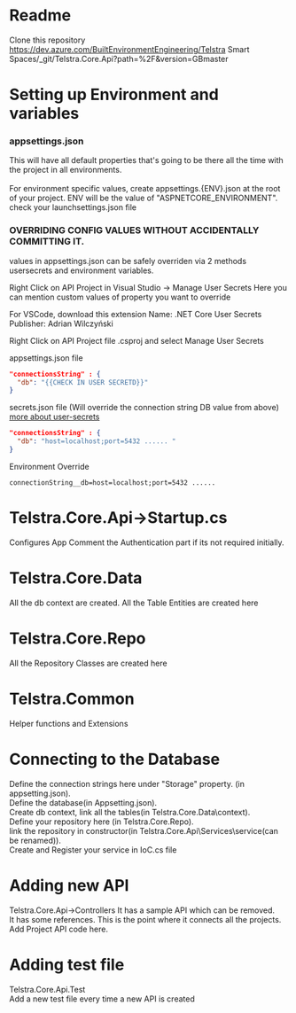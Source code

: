 # Readme
Clone this repository https://dev.azure.com/BuiltEnvironmentEngineering/Telstra Smart Spaces/_git/Telstra.Core.Api?path=%2F&version=GBmaster

# Setting up Environment and variables
### appsettings.json 
This will have all default properties that's going to be there all the time 
with the project in all environments. \
\
For environment specific values, create appsettings.{ENV}.json at the
root of your project. ENV will be the value of "ASPNETCORE_ENVIRONMENT". check your launchsettings.json file

### OVERRIDING CONFIG VALUES WITHOUT ACCIDENTALLY COMMITTING IT.
values in appsettings.json can be safely overriden via 2 methods
usersecrets and environment variables. 

Right Click on API Project in Visual Studio -> Manage User Secrets
Here you can mention custom values of property you want to override

For VSCode, download this extension
Name: .NET Core User Secrets
Publisher: Adrian Wilczyński

Right Click on API Project file .csproj and select Manage User Secrets


appsettings.json file
```json
"connectionsString" : {
  "db": "{{CHECK IN USER SECRETD}}"
}
```
secrets.json file (Will override the connection string DB value from above)
[more about user-secrets](https://learn.microsoft.com/en-us/aspnet/core/security/app-secrets?view=aspnetcore-8.0&tabs=windows)
```json
"connectionsString" : {
  "db": "host=localhost;port=5432 ...... "
}
```

Environment Override

```connectionString__db=host=localhost;port=5432 ...... ```


# Telstra.Core.Api->Startup.cs
Configures App
Comment the Authentication part if its not required initially.

# Telstra.Core.Data
All the db context are created.
All the Table Entities are created here

# Telstra.Core.Repo
All the Repository Classes are created here

# Telstra.Common
Helper functions and Extensions
<br/>
# Connecting to the Database
Define the connection strings here under "Storage" property. (in appsetting.json). <br/>
Define the database(in Appsetting.json). <br/>
Create db context, link all the tables(in Telstra.Core.Data\context). <br/>
Define your repository here (in Telstra.Core.Repo). <br/>
link the repository in constructor(in Telstra.Core.Api\Services\service(can be renamed)). <br/>
Create and Register your service in IoC.cs file
<br/>
# Adding new API
Telstra.Core.Api->Controllers It has a sample API which can be removed. <br/>
It has some references. This is the point where it connects all the projects. <br/>
Add Project API code here.
<br/>
# Adding test file
Telstra.Core.Api.Test<br/>
Add a new test file every time a new API is created